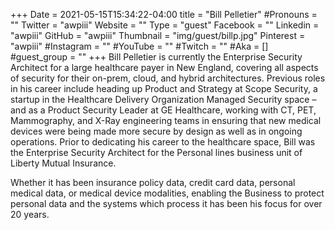 +++
Date = 2021-05-15T15:34:22-04:00
title = "Bill Pelletier"
#Pronouns = ""
Twitter = "awpiii"
Website = ""
Type = "guest"
Facebook = ""
Linkedin = "awpiii"
GitHub = "awpiii"
Thumbnail = "img/guest/billp.jpg"
Pinterest = "awpiii"
#Instagram = ""
#YouTube = ""
#Twitch = ""
#Aka = []
#guest_group = ""
+++
Bill Pelletier is currently the Enterprise Security Architect for a large healthcare payer in New England, covering all aspects of security for their on-prem, cloud, and hybrid architectures. Previous roles in his career include heading up Product and Strategy at Scope Security, a startup in the Healthcare Delivery Organization Managed Security space – and as a Product Security Leader at GE Healthcare, working with CT, PET, Mammography, and X-Ray engineering teams in ensuring that new medical devices were being made more secure by design as well as in ongoing operations. Prior to dedicating his career to the healthcare space, Bill was the Enterprise Security Architect for the Personal lines business unit of Liberty Mutual Insurance. 
 
Whether it has been insurance policy data, credit card data, personal medical data, or medical device modalities, enabling the Business to protect personal data and the systems which process it has been his focus for over 20 years.